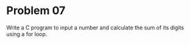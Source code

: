 # Problem 07

Write a C program to input a number and calculate the sum of its digits using a for loop.

